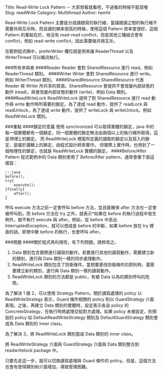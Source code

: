 Title: Read-Write Lock Pattern -- 大家想看就看吧，不過看的時候不能寫喔
Slug: readWrite
Category: Multithread
Author: twmht

Read-Write Lock Pattern 主要是分成讀跟寫的執行緒，當讀跟讀之間的執行緒不需要共用互斥時，而且讀的頻率很高的時候，使用這個 Pattern 效率會很好。這個 Pattern 的重點在於，他沒有 read-read conflict，但是其他三種組合會有 conflict，例如 read-write conflict，因此需要做共用互斥。

在範例程式碼中，preferWriter 欄位就是用來讓 ReaderThread 以及 WriterThread 可以輪流執行。
<script src="https://gist.github.com/twmht/a4b92735f01b4efdc3c3.js"></script>

###所有參與者
####Reader
Reader 會對 SharedResource 進行 read。例如 ReaderThread 類別。
####Writer
Writer 會對 SharedResource 進行 write。例如 WriterThread 類別。
####SharedResource
SharedResource 代表 Reader 與 Writer 所共享的資源。SharedResource 會提供不會改變內部狀態的動作 (read)，與會改變內部狀態的動作 (write)，例如 Data 類別。
####ReadWriteLock
ReadWriteLock 提供了對 SharedResource 進行 read 動作與 write 動作時所需要的鎖定。為了達成 read 動作，提供了 readLock 與 readUnlock，為了達成 write 動作，提供了 writeLock 與 writeUnlock。例如 ReadWriteLock 類別。

###重點
####鎖定的意義
使用 synchronized 可以取得實體的鎖定，java 中的每一個實體都有一個鎖定，同一個實體的鎖定無法由兩個以上的執行緒所取得，這是*物理*上的鎖定。
而 ReadWriteLock 裡面所定義的讀取的鎖定以及寫入的鎖定，是屬於邏輯上的鎖定，由程式設計師來實作。 但實際上實作時，也用到了一個物理性的鎖定，也就是 ReadWriteLock 實體的鎖定。
####Before/After Pattern
程式範例中的 Data 類別使用了 Before/After pattern，通常會像下面這樣寫：

    :::java
    before();
    try{
        execute();
    }finally{
        after();
    }

呼叫 execute 方法之前一定會呼叫 before 方法，並且能確保 after 方法也一定會被呼叫到。而 before 方法在 try 之外，就表示*如果在 before 的執行過程中發生例外，就不執行 execute 與 after。例如，從 before 中丟出 InterruptedException，就可以想成是 before 的中斷，如果 before 放在 try 裡面的話，即使中斷 before 的執行，也會呼叫 after。

###問題
####關於程式再利用性，有下列問題，請修改之。

1. Data 類別包含實際進行讀寫的動作。若要進行其他的讀寫動作，需要建立新的類別，進行與 Data 類別一樣的同步處理動作。
2. ReadWriteLock 類別包含了防衛條件。當想要更改防衛條件的原則時，還需要建立新的類別，進行與 Data 類別一樣的讀寫動作。
3. ReadWriteLock 類別的方法都是 public，有被 Data 以為的類別呼叫的危險。

為了解決 1 跟 2，可以使用 Strategy Pattern。關於讀寫處理的 policy 以 ReadWriteStrategy 表示，Guard 條件相關的 policy 則以 GuardStrategy 介面表現。之後，再建立 Data 類別的實體時，設定表示各自 policy 的 ConcreteStrategy，在執行時將處理交給對方處理。如果 policy 未被設定，則預設的 policy 如 DefaultReadWriteStrategy 類別及 DefaultGuardStrategy 類別會成為 Data 類別的 inner class。

為了解決 3，將 ReadWriteLock 類別當成 Data 類別的 inner class。

將 ReadWriteStrategy  介面與 GuardStrategy 介面與 Data 類別整合到 readwritelock package 中。

只要先走這一步，就可以切換讀寫處理與 Guard 條件的 policy。但是，這個方法也會有使得類別和介面增加，導致管理困難。
<script src="https://gist.github.com/twmht/7895d5c4fe69736d0bdf.js"></script>
